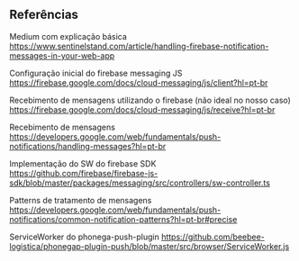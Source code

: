 ## Referências


Medium com explicação básica
https://www.sentinelstand.com/article/handling-firebase-notification-messages-in-your-web-app

Configuração inicial do firebase messaging JS
https://firebase.google.com/docs/cloud-messaging/js/client?hl=pt-br

Recebimento de mensagens utilizando o firebase (não ideal no nosso caso)
https://firebase.google.com/docs/cloud-messaging/js/receive?hl=pt-br

Recebimento de mensagens
https://developers.google.com/web/fundamentals/push-notifications/handling-messages?hl=pt-br

Implementação do SW do firebase SDK
https://github.com/firebase/firebase-js-sdk/blob/master/packages/messaging/src/controllers/sw-controller.ts

Patterns de tratamento de mensagens
https://developers.google.com/web/fundamentals/push-notifications/common-notification-patterns?hl=pt-br#precise

ServiceWorker do phonega-push-plugin
https://github.com/beebee-logistica/phonegap-plugin-push/blob/master/src/browser/ServiceWorker.js
